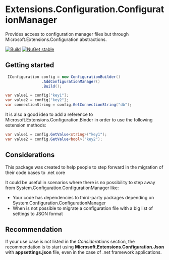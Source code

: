 # Extensions.Configuration.ConfigurationManager
Provides access to configuration manager files but through Microsoft.Extensions.Configuration abstractions.

[![Build](https://github.com/ecordovas/Extensions.Configuration.ConfigurationManager/actions/workflows/dotnet.yml/badge.svg)](https://github.com/ecordovas/Extensions.Configuration.ConfigurationManager/actions/workflows/dotnet.yml)
[![NuGet stable](https://img.shields.io/nuget/v/Extensions.Configuration.ConfigurationManager.svg?style=flat&logo=nuget)](https://www.nuget.org/packages/Extensions.Configuration.ConfigurationManager)

## Getting started

```csharp
 IConfiguration config = new ConfigurationBuilder()
                .AddConfigurationManager()
                .Build();

var value1 = config["key1"];
var value2 = config["key2"];
var connectionString = config.GetConnectionString("db");
```

It is also a good idea to add a reference to Microsoft.Extensions.Configuration.Binder in order to use the following extension methods:

```csharp
var value1 = config.GetValue<string>("key1");
var value2 = config.GetValue<bool>("key2");
```

## Considerations

This package was created to help people to step forward in the migration of their code bases to .net core

It could be useful in scenarios where there is no possibility to step away from System.Configuration.ConfigurationManager like:

* Your code has dependencies to third-party packages depending on System.Configuration.ConfigurationManager
* When is not possible to migrate a configuration file with a big list of settings to JSON format

## Recommendation

If your use case is not listed in the _Considerations_ section, the recommendation is to start using **Microsoft.Extensions.Configuration.Json** with **appsettings.json** file, even in the case of .net framework applications.
